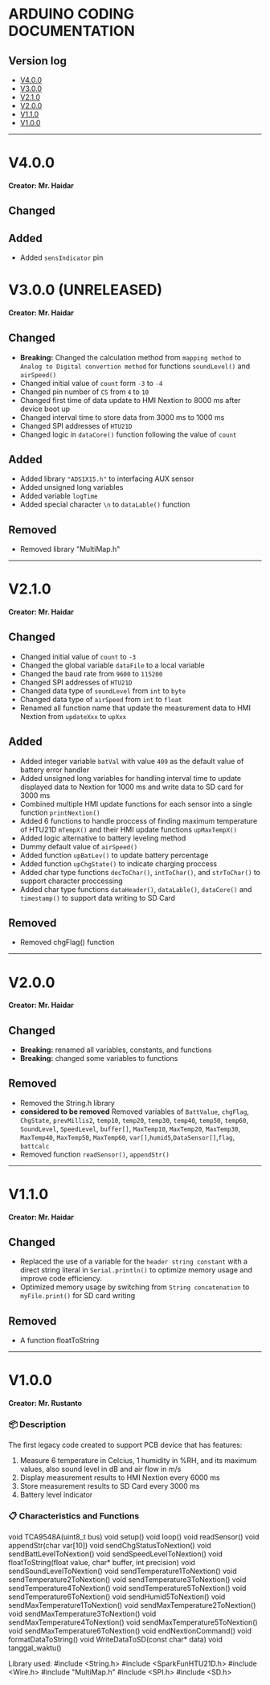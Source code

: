 # ARDUINO CODING DOCUMENTATION
## Version log
- [V4.0.0](#v4.0.0)
- [V3.0.0](#v3.0.0)
- [V2.1.0](#v2.1.0)
- [V2.0.0](#v2.0.0)
- [V1.1.0](#v1.1.0)
- [V1.0.0](#v1.0.0) 

- - - -

<a name="V4.0.0"></a>

# V4.0.0
#### Creator: Mr. Haidar
## Changed
## Added
- Added `sensIndicator` pin

<a name="V3.0.0"></a>

# V3.0.0 (UNRELEASED)
#### Creator: Mr. Haidar
## Changed
- **Breaking:** Changed the calculation method from `mapping method` to `Analog to Digital convertion method` for functions `soundLevel()` and `airSpeed()` 
- Changed initial value of `count` form `-3` to `-4`
- Changed pin number of `CS` from `4` to `10`
- Changed first time of data update to HMI Nextion to 8000 ms after device boot up
- Changed interval time to store data from 3000 ms to 1000 ms
- Changed SPI addresses of `HTU21D`
- Changed logic in `dataCore()` function following the value of `count`

## Added
- Added library `"ADS1X15.h"` to interfacing AUX sensor
- Added unsigned long variables 
- Added variable `logTime`
- Added special character `\n` to `dataLable()` function

## Removed
- Removed library "MultiMap.h"

- - - -

<a name="V2.1.0"></a>

# V2.1.0
#### Creator: Mr. Haidar
## Changed
- Changed initial value of `count` to `-3`
- Changed the global variable `dataFile` to a local variable
- Changed the baud rate from `9600` to `115200`
- Changed SPI addresses of `HTU21D`
- Changed data type of `soundLevel` from `int` to `byte`
- Changed data type of `airSpeed` from `int` to `float`
- Renamed all function name that update the measurement data to HMI Nextion from `updateXxx` to `upXxx`

## Added
- Added integer variable `batVal` with value `409` as the default value of battery error handler
- Added unsigned long variables for handling interval time to update displayed data to Nextion for 1000 ms and write data to SD card for 3000 ms
- Combined multiple HMI update functions for each sensor into a single function `printNextion()`
- Added 6 functions to handle proccess of finding maximum temperature of HTU21D `mTempX()` and their HMI update functions `upMaxTempX()`
- Added logic alternative to battery leveling method
- Dummy default value of `airSpeed()`
- Added function `upBatLev()` to update battery percentage
- Added function `upChgState()` to indicate charging proccess
- Added char type functions `decToChar()`, `intToChar()`, and `strToChar()` to support character proccessing
- Added char type functions `dataHeader()`, `dataLable()`, `dataCore()` and `timestamp()` to support data writing to SD Card

## Removed
- Removed chgFlag() function

- - - -

<a name="V2.0.0"></a>

# V2.0.0
#### Creator: Mr. Haidar
## Changed
- **Breaking:** renamed all variables, constants, and functions
- **Breaking:** changed some variables to functions
## Removed
- Removed the String.h library
- **considered to be removed** Removed variables of `BattValue`, `chgFlag`, `ChgState`, `prevMillis2`, `temp10`, `temp20`, `temp30`, `temp40`, `temp50`, 
`temp60`, `SoundLevel`, `SpeedLevel`, `buffer[]`, `MaxTemp10`,
`MaxTemp20`, `MaxTemp30`, `MaxTemp40`, `MaxTemp50`, `MaxTemp60`,
`var[]`,`humid5`,`DataSensor[]`,`flag`, `battcalc` 
- Removed function `readSensor()`, `appendStr()`

- - - -

<a name="V1.1.0"></a>

# V1.1.0
#### Creator: Mr. Haidar
## Changed
- Replaced the use of a variable for the `header string constant` with a direct string literal in `Serial.println()` to optimize memory usage and improve code efficiency.
- Optimized memory usage by switching from `String concatenation` to `myFile.print()` for SD card writing

## Removed
- A function floatToString

- - - -

<a name="V1.0.0"></a>

# V1.0.0
#### Creator: Mr. Rustanto
### :package: Description

The first legacy code created to support PCB device that has features:
1. Measure 6 temperature in Celcius, 1 humidity in %RH, and its maximum values, also sound level in dB and air flow in m/s
2. Display measurement results to HMI Nextion every 6000 ms
3. Store measurement results to SD Card every 3000 ms
4. Battery level indicator

### :clipboard: Characteristics and Functions
void TCA9548A(uint8_t bus)
void setup()
void loop()
void readSensor() 
void appendStr(char var[10])
void sendChgStatusToNextion()
void sendBattLevelToNextion()
void sendSpeedLevelToNextion() 
void floatToString(float value, char* buffer, int precision) 
void sendSoundLevelToNextion()
void sendTemperature1ToNextion() 
void sendTemperature2ToNextion() 
void sendTemperature3ToNextion() 
void sendTemperature4ToNextion() 
void sendTemperature5ToNextion() 
void sendTemperature6ToNextion() 
void sendHumid5ToNextion() 
void sendMaxTemperature1ToNextion() 
void sendMaxTemperature2ToNextion() 
void sendMaxTemperature3ToNextion()
void sendMaxTemperature4ToNextion() 
void sendMaxTemperature5ToNextion() 
void sendMaxTemperature6ToNextion() 
void endNextionCommand() 
void formatDataToString() 
void WriteDataToSD(const char* data) 
void tanggal_waktu() 

Library used:
#include <String.h>
#include <SparkFunHTU21D.h>
#include <Wire.h>
#include "MultiMap.h"
#include <SPI.h>
#include <SD.h>